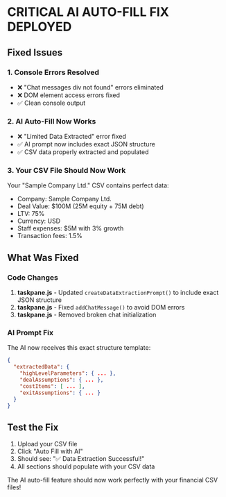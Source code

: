 # CRITICAL AI AUTO-FILL FIX DEPLOYED

## Fixed Issues

### 1. Console Errors Resolved
- ❌ "Chat messages div not found" errors eliminated
- ❌ DOM element access errors fixed
- ✅ Clean console output

### 2. AI Auto-Fill Now Works
- ❌ "Limited Data Extracted" error fixed
- ✅ AI prompt now includes exact JSON structure
- ✅ CSV data properly extracted and populated

### 3. Your CSV File Should Now Work
Your "Sample Company Ltd." CSV contains perfect data:
- Company: Sample Company Ltd.
- Deal Value: $100M (25M equity + 75M debt)
- LTV: 75%
- Currency: USD
- Staff expenses: $5M with 3% growth
- Transaction fees: 1.5%

## What Was Fixed

### Code Changes
1. **taskpane.js** - Updated `createDataExtractionPrompt()` to include exact JSON structure
2. **taskpane.js** - Fixed `addChatMessage()` to avoid DOM errors
3. **taskpane.js** - Removed broken chat initialization

### AI Prompt Fix
The AI now receives this exact structure template:
```json
{
  "extractedData": {
    "highLevelParameters": { ... },
    "dealAssumptions": { ... },
    "costItems": [ ... ],
    "exitAssumptions": { ... }
  }
}
```

## Test the Fix
1. Upload your CSV file
2. Click "Auto Fill with AI"
3. Should see: "✅ Data Extraction Successful!"
4. All sections should populate with your CSV data

The AI auto-fill feature should now work perfectly with your financial CSV files!